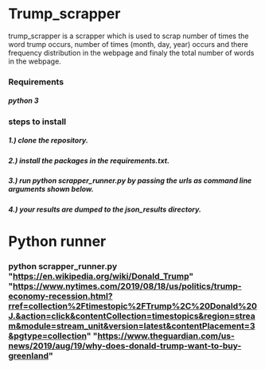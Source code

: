 # Trump_scrapper

trump_scrapper is a scrapper which is used to scrap number of times the word trump occurs, number of times (month, day, year) occurs and there frequency distribution in the webpage and finaly the total number of words in the webpage.

### Requirements
##### python 3
  
### steps to install
##### 1.) clone the repository.
##### 2.) install the packages in the requirements.txt.
##### 3.) run python scrapper_runner.py by passing the urls as command line arguments shown below.
##### 4.) your results are dumped to the json_results directory.

# Python runner

### python scrapper_runner.py "https://en.wikipedia.org/wiki/Donald_Trump" "https://www.nytimes.com/2019/08/18/us/politics/trump-economy-recession.html?rref=collection%2Ftimestopic%2FTrump%2C%20Donald%20J.&action=click&contentCollection=timestopics&region=stream&module=stream_unit&version=latest&contentPlacement=3&pgtype=collection" "https://www.theguardian.com/us-news/2019/aug/19/why-does-donald-trump-want-to-buy-greenland"
